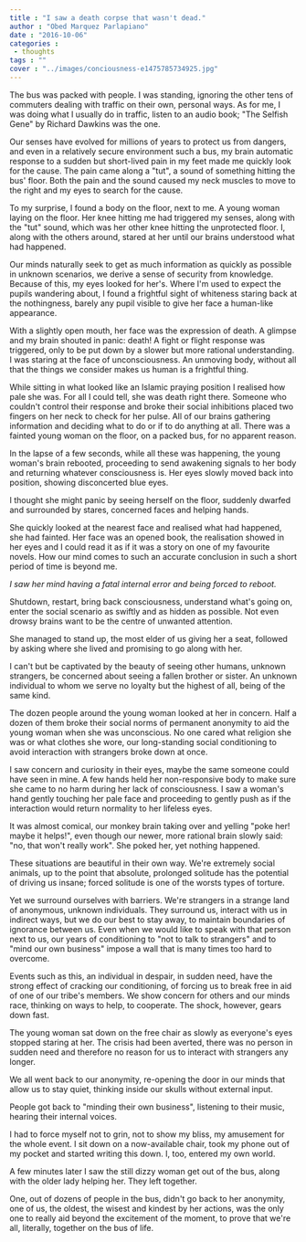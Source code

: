 ```yaml
---
title : "I saw a death corpse that wasn't dead."
author : "Obed Marquez Parlapiano"
date : "2016-10-06"
categories : 
 - thoughts
tags : ""
cover : "../images/conciousness-e1475785734925.jpg"
---
```


The bus was packed with people. I was standing, ignoring the other tens of commuters dealing with traffic on their own, personal ways. As for me, I was doing what I usually do in traffic, listen to an audio book; "The Selfish Gene" by Richard Dawkins was the one.

Our senses have evolved for millions of years to protect us from dangers, and even in a relatively secure environment such a bus, my brain automatic response to a sudden but short-lived pain in my feet made me quickly look for the cause. The pain came along a "tut", a sound of something hitting the bus' floor. Both the pain and the sound caused my neck muscles to move to the right and my eyes to search for the cause.

To my surprise, I found a body on the floor, next to me. A young woman laying on the floor. Her knee hitting me had triggered my senses, along with the "tut" sound, which was her other knee hitting the unprotected floor. I, along with the others around, stared at her until our brains understood what had happened.

Our minds naturally seek to get as much information as quickly as possible in unknown scenarios, we derive a sense of security from knowledge. Because of this, my eyes looked for her's. Where I'm used to expect the pupils wandering about, I found a frightful sight of whiteness staring back at the nothingness, barely any pupil visible to give her face a human-like appearance.

With a slightly open mouth, her face was the expression of death. A glimpse and my brain shouted in panic: death! A fight or flight response was triggered, only to be put down by a slower but more rational understanding. I was staring at the face of unconsciousness. An unmoving body, without all that the things we consider makes us human is a frightful thing.

While sitting in what looked like an Islamic praying position I realised how pale she was. For all I could tell, she was death right there. Someone who couldn't control their response and broke their social inhibitions placed two fingers on her neck to check for her pulse. All of our brains gathering information and deciding what to do or if to do anything at all. There was a fainted young woman on the floor, on a packed bus, for no apparent reason.

In the lapse of a few seconds, while all these was happening, the young woman's brain rebooted, proceeding to send awakening signals to her body and returning whatever consciousness is. Her eyes slowly moved back into position, showing disconcerted blue eyes.

I thought she might panic by seeing herself on the floor, suddenly dwarfed and surrounded by stares, concerned faces and helping hands.

She quickly looked at the nearest face and realised what had happened, she had fainted. Her face was an opened book, the realisation showed in her eyes and I could read it as if it was a story on one of my favourite novels. How our mind comes to such an accurate conclusion in such a short period of time is beyond me.

_I saw her mind having a fatal internal error and being forced to reboot._

Shutdown, restart, bring back consciousness, understand what's going on, enter the social scenario as swiftly and as hidden as possible. Not even drowsy brains want to be the centre of unwanted attention.

She managed to stand up, the most elder of us giving her a seat, followed by asking where she lived and promising to go along with her.

I can't but be captivated by the beauty of seeing other humans, unknown strangers, be concerned about seeing a fallen brother or sister. An unknown individual to whom we serve no loyalty but the highest of all, being of the same kind.

The dozen people around the young woman looked at her in concern. Half a dozen of them broke their social norms of permanent anonymity to aid the young woman when she was unconscious. No one cared what religion she was or what clothes she wore, our long-standing social conditioning to avoid interaction with strangers broke down at once.

I saw concern and curiosity in their eyes, maybe the same someone could have seen in mine. A few hands held her non-responsive body to make sure she came to no harm during her lack of consciousness. I saw a woman's hand gently touching her pale face and proceeding to gently push as if the interaction would return normality to her lifeless eyes.

It was almost comical, our monkey brain taking over and yelling "poke her! maybe it helps!", even though our newer, more rational brain slowly said: "no, that won't really work". She poked her, yet nothing happened.

These situations are beautiful in their own way. We're extremely social animals, up to the point that absolute, prolonged solitude has the potential of driving us insane; forced solitude is one of the worsts types of torture.

Yet we surround ourselves with barriers. We're strangers in a strange land of anonymous, unknown individuals. They surround us, interact with us in indirect ways, but we do our best to stay away, to maintain boundaries of ignorance between us. Even when we would like to speak with that person next to us, our years of conditioning to "not to talk to strangers" and to "mind our own business" impose a wall that is many times too hard to overcome.

Events such as this, an individual in despair, in sudden need, have the strong effect of cracking our conditioning, of forcing us to break free in aid of one of our tribe's members. We show concern for others and our minds race, thinking on ways to help, to cooperate. The shock, however, gears down fast.

The young woman sat down on the free chair as slowly as everyone's eyes stopped staring at her. The crisis had been averted, there was no person in sudden need and therefore no reason for us to interact with strangers any longer.

We all went back to our anonymity, re-opening the door in our minds that allow us to stay quiet, thinking inside our skulls without external input.

People got back to "minding their own business", listening to their music, hearing their internal voices.

I had to force myself not to grin, not to show my bliss, my amusement for the whole event. I sit down on a now-available chair, took my phone out of my pocket and started writing this down. I, too, entered my own world.

A few minutes later I saw the still dizzy woman get out of the bus, along with the older lady helping her. They left together.

One, out of dozens of people in the bus, didn't go back to her anonymity, one of us, the oldest, the wisest and kindest by her actions, was the only one to really aid beyond the excitement of the moment, to prove that we're all, literally, together on the bus of life.
